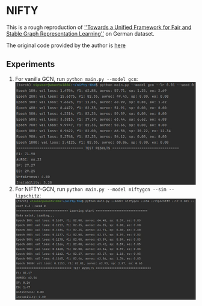 # NIFTY
This is a rough reproduction of [''Towards a Unified Framework for Fair and Stable Graph Representation Learning''](https://arxiv.org/pdf/2102.13186.pdf) on German dataset.

The original code provided by the author is [here](https://github.com/chirag126/nifty)

## Experiments
1. For vanilla GCN, run `python main.py --model gcn`:<br> ![pic1](./gcn_res.JPG)
2. For NIFTY-GCN, run `python main.py --model niftygcn --sim --lipschitz`: ![pic2](./nifty_res.JPG)
